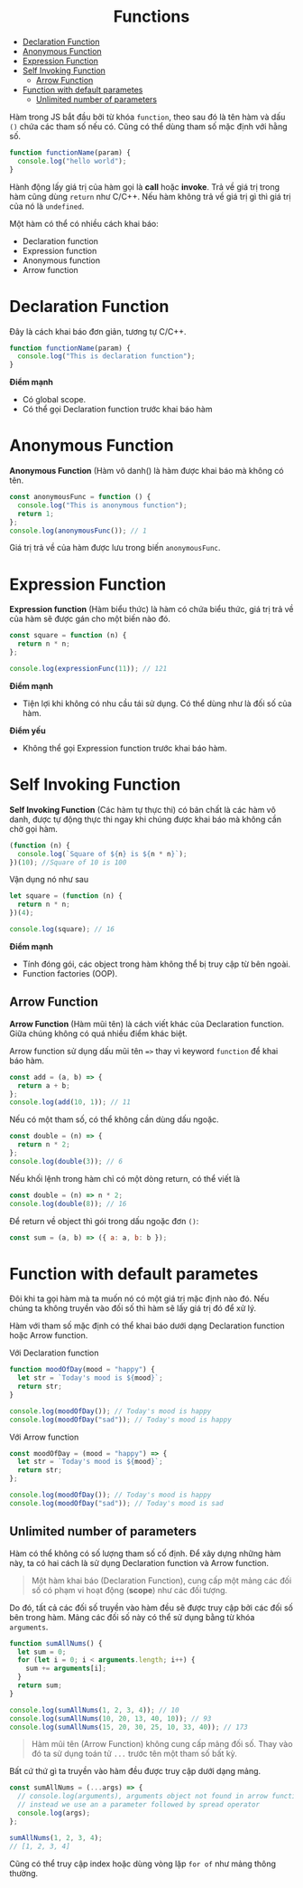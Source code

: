 <link rel='stylesheet' href='../main.css'>

<div class="title">
    <center><h1 class="bigtitle">Functions</h1></center>
</div>

- [Declaration Function](#declaration-function)
- [Anonymous Function](#anonymous-function)
- [Expression Function](#expression-function)
- [Self Invoking Function](#self-invoking-function)
  - [Arrow Function](#arrow-function)
- [Function with default parametes](#function-with-default-parametes)
  - [Unlimited number of parameters](#unlimited-number-of-parameters)

Hàm trong JS bắt đầu bởi từ khóa `function`, theo sau đó là tên hàm và dấu `()` chứa các tham số nếu có. Cũng có thể dùng tham số mặc định với hằng số.

```js
function functionName(param) {
  console.log("hello world");
}
```

Hành động lấy giá trị của hàm gọi là **call** hoặc **invoke**. Trả về giá trị trong hàm cũng dùng `return` như C/C++. Nếu hàm không trả về giá trị gì thì giá trị của nó là `undefined`.

Một hàm có thể có nhiều cách khai báo:

- Declaration function
- Expression function
- Anonymous function
- Arrow function

# Declaration Function

Đây là cách khai báo đơn giản, tương tự C/C++.

```js
function functionName(param) {
  console.log("This is declaration function");
}
```

**Điểm mạnh**

- Có global scope.
- Có thể gọi Declaration function trước khai báo hàm

# Anonymous Function

**Anonymous Function** (Hàm vô danh() là hàm được khai báo mà không có tên.

```js
const anonymousFunc = function () {
  console.log("This is anonymous function");
  return 1;
};
console.log(anonymousFunc()); // 1
```

Giá trị trả về của hàm được lưu trong biến `anonymousFunc`.

# Expression Function

**Expression function** (Hàm biểu thức) là hàm có chứa biểu thức, giá trị trả về của hàm sẽ được gán cho một biến nào đó.

```js
const square = function (n) {
  return n * n;
};

console.log(expressionFunc(11)); // 121
```

**Điểm mạnh**

- Tiện lợi khi không có nhu cầu tái sử dụng. Có thể dùng như là đối số của hàm.

**Điểm yếu**

- Không thể gọi Expression function trước khai báo hàm.

# Self Invoking Function

**Self Invoking Function** (Các hàm tự thực thi) có bản chất là các hàm vô danh, được tự động thực thi ngay khi chúng được khai báo mà không cần chờ gọi hàm.

```js
(function (n) {
  console.log(`Square of ${n} is ${n * n}`);
})(10); //Square of 10 is 100
```

Vận dụng nó như sau

```js
let square = (function (n) {
  return n * n;
})(4);

console.log(square); // 16
```

**Điểm mạnh**

- Tính đóng gói, các object trong hàm không thể bị truy cập từ bên ngoài.
- Function factories (OOP).

## Arrow Function

**Arrow Function** (Hàm mũi tên) là cách viết khác của Declaration function. Giữa chúng không có quá nhiều điểm khác biệt.

Arrow function sử dụng dấu mũi tên `=>` thay vì keyword `function` để khai báo hàm.

```js
const add = (a, b) => {
  return a + b;
};
console.log(add(10, 1)); // 11
```

Nếu có một tham số, có thể không cần dùng dấu ngoặc.

```js
const double = (n) => {
  return n * 2;
};
console.log(double(3)); // 6
```

Nếu khối lệnh trong hàm chỉ có một dòng return, có thể viết là

```js
const double = (n) => n * 2;
console.log(double(8)); // 16
```

Để return về object thì gói trong dấu ngoặc đơn `()`:

```js
const sum = (a, b) => ({ a: a, b: b });
```

# Function with default parametes

Đôi khi ta gọi hàm mà ta muốn nó có một giá trị mặc định nào đó. Nếu chúng ta không truyền vào đối số thì hàm sẽ lấy giá trị đó để xử lý.

Hàm với tham số mặc định có thể khai báo dưới dạng Declaration function hoặc Arrow function.

Với Declaration function

```js
function moodOfDay(mood = "happy") {
  let str = `Today's mood is ${mood}`;
  return str;
}

console.log(moodOfDay()); // Today's mood is happy
console.log(moodOfDay("sad")); // Today's mood is happy
```

Với Arrow function

```js
const moodOfDay = (mood = "happy") => {
  let str = `Today's mood is ${mood}`;
  return str;
};

console.log(moodOfDay()); // Today's mood is happy
console.log(moodOfDay("sad")); // Today's mood is sad
```

## Unlimited number of parameters

Hàm có thể không có số lượng tham số cố định. Để xây dựng những hàm này, ta có hai cách là sử dụng Declaration function và Arrow function.

> Một hàm khai báo (Declaration Function), cung cấp một mảng các đối số có phạm vi hoạt động (**scope**) như các đối tượng.

Do đó, tất cả các đối số truyền vào hàm đều sẽ được truy cập bởi các đối số bên trong hàm. Mảng các đối số này có thể sử dụng bằng từ khóa `arguments`.

```js
function sumAllNums() {
  let sum = 0;
  for (let i = 0; i < arguments.length; i++) {
    sum += arguments[i];
  }
  return sum;
}

console.log(sumAllNums(1, 2, 3, 4)); // 10
console.log(sumAllNums(10, 20, 13, 40, 10)); // 93
console.log(sumAllNums(15, 20, 30, 25, 10, 33, 40)); // 173
```

> Hàm mũi tên (Arrow Function) không cung cấp mảng đối số. Thay vào đó ta sử dụng toán tử `...` trước tên một tham số bất kỳ.

Bất cứ thứ gì ta truyền vào hàm đều được truy cập dưới dạng mảng.

```js
const sumAllNums = (...args) => {
  // console.log(arguments), arguments object not found in arrow function
  // instead we use an a parameter followed by spread operator
  console.log(args);
};

sumAllNums(1, 2, 3, 4);
// [1, 2, 3, 4]
```

Cũng có thể truy cập index hoặc dùng vòng lặp `for of` như mảng thông thường.
